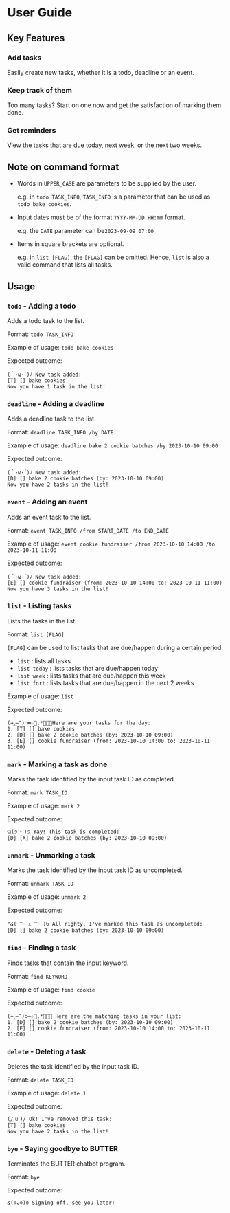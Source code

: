 # User Guide

## Key Features 

### Add tasks
Easily create new tasks, whether it is a todo, deadline or an event. 

### Keep track of them
Too many tasks? Start on one now and get the satisfaction of marking them done.

### Get reminders
View the tasks that are due today, next week, or the next two weeks.

## Note on command format
- Words in `UPPER_CASE` are parameters to be supplied by the user.
    
    e.g. in `todo TASK_INFO`, `TASK_INFO` is a parameter that can be used as `todo bake cookies`.
- Input dates must be of the format `YYYY-MM-DD HH:mm` format.

  e.g. the `DATE` parameter can be`2023-09-09 07:00`
- Items in square brackets are optional.

    e.g. in `list [FLAG]`, the `[FLAG]` can be omitted. Hence, `list` is also a valid command that 
lists all tasks. 

## Usage

### `todo` - Adding a todo

Adds a todo task to the list.

Format: `todo TASK_INFO`

Example of usage: `todo bake cookies`

Expected outcome:

```
(｀･ω･´)ﾉ New task added:
[T] [] bake cookies
Now you have 1 task in the list!
```

### `deadline` - Adding a deadline

Adds a deadline task to the list.

Format: `deadline TASK_INFO /by DATE`

Example of usage: `deadline bake 2 cookie batches /by 2023-10-10 09:00`

Expected outcome:

```
(｀･ω･´)ﾉ New task added:
[D] [] bake 2 cookie batches (by: 2023-10-10 09:00)
Now you have 2 tasks in the list!
```

### `event` - Adding an event

Adds an event task to the list.

Format: `event TASK_INFO /from START_DATE /to END_DATE`

Example of usage: `event cookie fundraiser /from 2023-10-10 14:00 /to 2023-10-11 11:00`

Expected outcome:

```
(｀･ω･´)ﾉ New task added:
[E] [] cookie fundraiser (from: 2023-10-10 14:00 to: 2023-10-11 11:00)
Now you have 3 tasks in the list!
```

### `list` - Listing tasks

Lists the tasks in the list.

Format: `list [FLAG]`

`[FLAG]` can be used to list tasks that are due/happen during a certain period. 
- `list` : lists all tasks
- `list today` : lists tasks that are due/happen today
- `list week` : lists tasks that are due/happen this week
- `list fort` : lists tasks that are due/happen in the next 2 weeks

Example of usage: `list`

Expected outcome:

```
(⇀‸↼‶)⊃━☆ﾟ.*･｡ﾟHere are your tasks for the day:
1. [T] [] bake cookies
2. [D] [] bake 2 cookie batches (by: 2023-10-10 09:00)
3. [E] [] cookie fundraiser (from: 2023-10-10 14:00 to: 2023-10-11 11:00)
```

### `mark` - Marking a task as done

Marks the task identified by the input task ID as completed.

Format: `mark TASK_ID`

Example of usage: `mark 2`

Expected outcome:

```
ଘ(੭ˊᵕˋ)੭ Yay! This task is completed:
[D] [X] bake 2 cookie batches (by: 2023-10-10 09:00)
```

### `unmark` - Unmarking a task

Marks the task identified by the input task ID as uncompleted.

Format: `unmark TASK_ID`

Example of usage: `unmark 2`

Expected outcome:

```
"໒( ̿･ ᴥ ̿･ )ʋ All righty, I've marked this task as uncompleted:
[D] [] bake 2 cookie batches (by: 2023-10-10 09:00)
```

### `find` - Finding a task

Finds tasks that contain the input keyword.

Format: `find KEYWORD`

Example of usage: `find cookie`

Expected outcome:

```
(⇀‸↼‶)⊃━☆ﾟ.*･｡ﾟ Here are the matching tasks in your list:
1. [D] [] bake 2 cookie batches (by: 2023-10-10 09:00)
2. [E] [] cookie fundraiser (from: 2023-10-10 14:00 to: 2023-10-11 11:00)
```

### `delete` - Deleting a task

Deletes the task identified by the input task ID.

Format: `delete TASK_ID`

Example of usage: `delete 1`

Expected outcome:

```
(/ˊuˋ)/ Ok! I've removed this task:
[T] [] bake cookies
Now you have 2 tasks in the list!
```

### `bye` - Saying goodbye to BUTTER

Terminates the BUTTER chatbot program.

Format: `bye`

Expected outcome:

```
໒(⊙ᴗ⊙)७ Signing off, see you later!
```